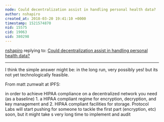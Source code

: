 ```yaml
---
node: Could decentralization assist in handling personal health data?
author: nshapiro
created_at: 2018-03-20 19:41:10 +0000
timestamp: 1521574870
nid: 15575
cid: 19063
uid: 380298
---
```




[nshapiro](../profile/nshapiro) replying to: [Could decentralization assist in handling personal health data?](../notes/liz/01-21-2018/could-decentralization-assist-in-handling-personal-health-data)

----
I think the simple answer might be: in the long run, very possibly yes! but its not yet technologically feasible.

From matt zumwalt at IPFS: 

in order to achieve HIPAA compliance on a decentralized network you need (as a baseline) 1. a HIPAA compliant regime for encryption, decryption, and key management and 2. HIPAA compliant facilities for storage. Protocol Labs will start pushing for someone to tackle the first part (encryption, etc) soon, but it might take s very long time to implement and audit